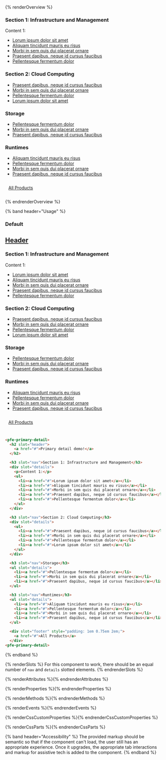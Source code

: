 {% renderOverview %}
  <pfe-primary-detail>
    <h3 slot="nav">Section 1: Infrastructure and Management</h3>
    <div slot="details">
      <p>Content 1:</p>
      <ul>
        <li><a href="#">Lorum ipsum dolor sit amet</a></li>
        <li><a href="#">Aliquam tincidunt mauris eu risus</a></li>
        <li><a href="#">Morbi in sem quis dui placerat ornare</a></li>
        <li><a href="#">Praesent dapibus, neque id cursus faucibus</a></li>
        <li><a href="#">Pellentesque fermentum dolor</a></li>
      </ul>
    </div>
    <h3 slot="nav">Section 2: Cloud Computing</h3>
    <div slot="details">
      <ul>
        <li><a href="#">Praesent dapibus, neque id cursus faucibus</a></li>
        <li><a href="#">Morbi in sem quis dui placerat ornare</a></li>
        <li><a href="#">Pellentesque fermentum dolor</a></li>
        <li><a href="#">Lorum ipsum dolor sit amet</a></li>
      </ul>
    </div>
    <h3 slot="nav">Storage</h3>
    <ul slot="details">
      <li><a href="#">Pellentesque fermentum dolor</a></li>
      <li><a href="#">Morbi in sem quis dui placerat ornare</a></li>
      <li><a href="#">Praesent dapibus, neque id cursus faucibus</a></li>
    </ul>
    <h3 slot="nav">Runtimes</h3>
    <ul slot="details">
      <li><a href="#">Aliquam tincidunt mauris eu risus</a></li>
      <li><a href="#">Pellentesque fermentum dolor</a></li>
      <li><a href="#">Morbi in sem quis dui placerat ornare</a></li>
      <li><a href="#">Praesent dapibus, neque id cursus faucibus</a></li>
    </ul>
    <div slot="footer" style="padding: 1em 0.75em 2em;">
      <a href="#">All Products</a>
    </div>
  <pfe-primary-detail>
{% endrenderOverview %}

{% band header="Usage" %}
  ### Default
  <pfe-primary-detail>
    <h2 slot="header">
      <a href="#">Header</a>
    </h2>
    <h3 slot="nav">Section 1: Infrastructure and Management</h3>
    <div slot="details">
      <p>Content 1:</p>
      <ul>
        <li><a href="#">Lorum ipsum dolor sit amet</a></li>
        <li><a href="#">Aliquam tincidunt mauris eu risus</a></li>
        <li><a href="#">Morbi in sem quis dui placerat ornare</a></li>
        <li><a href="#">Praesent dapibus, neque id cursus faucibus</a></li>
        <li><a href="#">Pellentesque fermentum dolor</a></li>
      </ul>
    </div>
    <h3 slot="nav">Section 2: Cloud Computing</h3>
    <div slot="details">
      <ul>
        <li><a href="#">Praesent dapibus, neque id cursus faucibus</a></li>
        <li><a href="#">Morbi in sem quis dui placerat ornare</a></li>
        <li><a href="#">Pellentesque fermentum dolor</a></li>
        <li><a href="#">Lorum ipsum dolor sit amet</a></li>
      </ul>
    </div>
    <h3 slot="nav">Storage</h3>
    <ul slot="details">
      <li><a href="#">Pellentesque fermentum dolor</a></li>
      <li><a href="#">Morbi in sem quis dui placerat ornare</a></li>
      <li><a href="#">Praesent dapibus, neque id cursus faucibus</a></li>
    </ul>
    <h3 slot="nav">Runtimes</h3>
    <ul slot="details">
      <li><a href="#">Aliquam tincidunt mauris eu risus</a></li>
      <li><a href="#">Pellentesque fermentum dolor</a></li>
      <li><a href="#">Morbi in sem quis dui placerat ornare</a></li>
      <li><a href="#">Praesent dapibus, neque id cursus faucibus</a></li>
    </ul>
    <div slot="footer" style="padding: 1em 0.75em 2em;">
      <a href="#">All Products</a>
    </div>
  <pfe-primary-detail>

  ```html
  <pfe-primary-detail>
    <h2 slot="header">
      <a href="#">Primary detail demo!</a>
    </h2>

    <h3 slot="nav">Section 1: Infrastructure and Management</h3>
    <div slot="details">
      <p>Content 1:</p>
      <ul>
        <li><a href="#">Lorum ipsum dolor sit amet</a></li>
        <li><a href="#">Aliquam tincidunt mauris eu risus</a></li>
        <li><a href="#">Morbi in sem quis dui placerat ornare</a></li>
        <li><a href="#">Praesent dapibus, neque id cursus faucibus</a></li>
        <li><a href="#">Pellentesque fermentum dolor</a></li>
      </ul>
    </div>

    <h3 slot="nav">Section 2: Cloud Computing</h3>
    <div slot="details">
      <ul>
        <li><a href="#">Praesent dapibus, neque id cursus faucibus</a></li>
        <li><a href="#">Morbi in sem quis dui placerat ornare</a></li>
        <li><a href="#">Pellentesque fermentum dolor</a></li>
        <li><a href="#">Lorum ipsum dolor sit amet</a></li>
      </ul>
    </div>

    <h3 slot="nav">Storage</h3>
    <ul slot="details">
      <li><a href="#">Pellentesque fermentum dolor</a></li>
      <li><a href="#">Morbi in sem quis dui placerat ornare</a></li>
      <li><a href="#">Praesent dapibus, neque id cursus faucibus</a></li>
    </ul>

    <h3 slot="nav">Runtimes</h3>
    <ul slot="details">
      <li><a href="#">Aliquam tincidunt mauris eu risus</a></li>
      <li><a href="#">Pellentesque fermentum dolor</a></li>
      <li><a href="#">Morbi in sem quis dui placerat ornare</a></li>
      <li><a href="#">Praesent dapibus, neque id cursus faucibus</a></li>
    </ul>

    <div slot="footer" style="padding: 1em 0.75em 2em;">
      <a href="#">All Products</a>
    </div>
  <pfe-primary-detail>
  ```
{% endband %}

{% renderSlots %}
  For this component to work, there should be an equal number of `nav` and `details` slotted elements.
{% endrenderSlots %}

{% renderAttributes %}{% endrenderAttributes %}

{% renderProperties %}{% endrenderProperties %}

{% renderMethods %}{% endrenderMethods %}

{% renderEvents %}{% endrenderEvents %}

{% renderCssCustomProperties %}{% endrenderCssCustomProperties %}

{% renderCssParts %}{% endrenderCssParts %}

{% band header="Accessibility" %}
  The provided markup should be semantic so that if the component can't load, the user still has an appropriate experience.  Once it upgrades, the appropriate tab interactions and markup for assistive tech is added to the component.
{% endband %}
